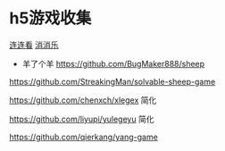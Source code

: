 # h5游戏收集

[连连看](https://github.com/zhanyuzhang/link-game)
[消消乐](https://github.com/isghost/kaixinxiaoxiaole)
- 羊了个羊
https://github.com/BugMaker888/sheep

https://github.com/StreakingMan/solvable-sheep-game

https://github.com/chenxch/xlegex 简化

https://github.com/liyupi/yulegeyu 简化

https://github.com/qierkang/yang-game

